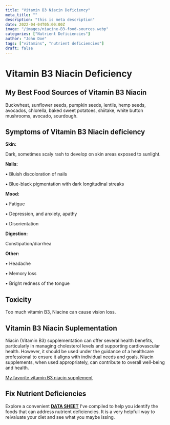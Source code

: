 ```yaml
---
title: "Vitamin B3 Niacin Deficiency"
meta_title: ""
description: "this is meta description"
date: 2022-04-04T05:00:00Z
image: "/images/niacine-B3-food-sources.webp"
categories: ["Nutrient Deficiencies"]
author: "John Doe"
tags: ["vitamins", "nutrient deficiencies"]
draft: false
---
```

<h1>Vitamin B3 Niacin Deficiency</h1>
<h2>My Best Food Sources of Vitamin B3 Niacin</h2>
 <p>Buckwheat, sunflower seeds, pumpkin seeds, lentils, hemp seeds, avocados, chlorella, baked sweet potatoes, shiitake, white button mushrooms, avocado, sourdough.</p>
<h2>Symptoms of Vitamin B3 Niacin deficiency</h2>
<p><b>Skin:</b></p> <p>Dark, sometimes scaly rash to develop on skin areas exposed to sunlight.</p>
<p><b>Nails:</b> </p><p>&bull; Bluish discoloration of nails</p><p>&bull; Blue-black pigmentation with dark longitudinal streaks</p>
 <p><b>Mood:</b></p> <p>&bull; Fatigue</p> <p>&bull; Depression, and anxiety, apathy</p><p>&bull; Disorientation</p>
 <p><b>Digestion:</b></p><p> Constipation/diarrhea</p>
<p><b>Other:</b></p>
<p>&bull; Headache</p> <p>&bull; Memory loss</p><p>&bull; Bright redness of the tongue
</p>
<h2>Toxicity</h2><p>Too much vitamin B3, Niacine can cause vision loss.</p>
<h2>Vitamin B3 Niacin Suplementation</h2>
  <p> Niacin (Vitamin B3) supplementation can offer several health benefits, particularly in managing cholesterol levels and supporting cardiovascular health. However, it should be used under the guidance of a healthcare professional to ensure it aligns with individual needs and goals. Niacin supplements, when used appropriately, can contribute to overall well-being and health.</p>
<p><a target="_blank" href="https://www.amazon.com/Organic-Vitamin-Complex-Liquid-Absorption/dp/B08221NY2L/ref=sr_1_5?crid=6HHLNQZP0MTM&amp;keywords=b+complex+supplement+dropper&amp;qid=1695565572&amp;sprefix=b+complex+suplement+dropper%252Caps%252C124&amp;sr=8-5&_encoding=UTF8&tag=irinawink-20&linkCode=ur2&linkId=6e48555be39a9ec6d2574b077c905c5a&camp=1789&creative=9325">My favorite vitamin B3 niacin supplement</a></p>
<h2>Fix Nutrient Deficiencies</h2><p>Explore a convenient <a title="fix nutritional deficiencies with a data sheet" href="../nutrients-in-healthy-foods.html"  target="_blank"><b>DATA SHEET</b></a> I've compiled to help you identify the foods that can address nutrient deficiencies. It is a very helpfull way to reivaluate your diet and see what you maybe issing.</p>